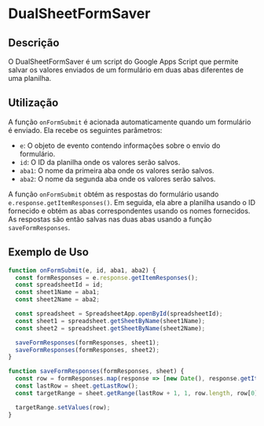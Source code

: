 # DualSheetFormSaver

## Descrição

O DualSheetFormSaver é um script do Google Apps Script que permite salvar os valores enviados de um formulário em duas abas diferentes de uma planilha.

## Utilização

A função `onFormSubmit` é acionada automaticamente quando um formulário é enviado. Ela recebe os seguintes parâmetros:

- `e`: O objeto de evento contendo informações sobre o envio do formulário.
- `id`: O ID da planilha onde os valores serão salvos.
- `aba1`: O nome da primeira aba onde os valores serão salvos.
- `aba2`: O nome da segunda aba onde os valores serão salvos.

A função `onFormSubmit` obtém as respostas do formulário usando `e.response.getItemResponses()`. Em seguida, ela abre a planilha usando o ID fornecido e obtém as abas correspondentes usando os nomes fornecidos. As respostas são então salvas nas duas abas usando a função `saveFormResponses`.

## Exemplo de Uso

```javascript
function onFormSubmit(e, id, aba1, aba2) {
  const formResponses = e.response.getItemResponses();
  const spreadsheetId = id;
  const sheet1Name = aba1;
  const sheet2Name = aba2;

  const spreadsheet = SpreadsheetApp.openById(spreadsheetId);
  const sheet1 = spreadsheet.getSheetByName(sheet1Name);
  const sheet2 = spreadsheet.getSheetByName(sheet2Name);

  saveFormResponses(formResponses, sheet1);
  saveFormResponses(formResponses, sheet2);
}

function saveFormResponses(formResponses, sheet) {
  const row = formResponses.map(response => [new Date(), response.getItem().getTitle(), response.getResponse()]);
  const lastRow = sheet.getLastRow();
  const targetRange = sheet.getRange(lastRow + 1, 1, row.length, row[0].length);

  targetRange.setValues(row);
}

